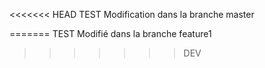 <<<<<<< HEAD
TEST
Modification dans la branche master
 
=======
TEST 
Modifié dans la branche feature1
>>>>>>> DEV

